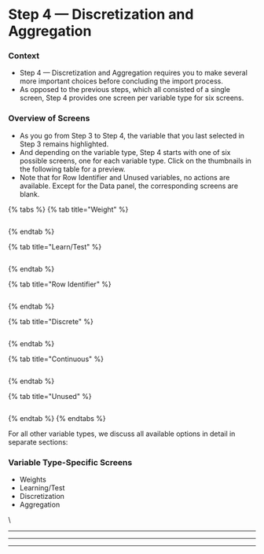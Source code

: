 # Step 4 — Discretization and Aggregation

### Context <a href="#h2__1212884521506579789" id="h2__1212884521506579789"></a>

* Step 4 — Discretization and Aggregation requires you to make several more important choices before concluding the import process.
* As opposed to the previous steps, which all consisted of a single screen, Step 4 provides one screen per variable type for six screens.

### Overview of Screens <a href="#h2__994701915506579789" id="h2__994701915506579789"></a>

* As you go from Step 3 to Step 4, the variable that you last selected in Step 3 remains highlighted.&#x20;
* And depending on the variable type, Step 4 starts with one of six possible screens, one for each variable type. Click on the thumbnails in the following table for a preview.
* Note that for Row Identifier and Unused variables, no actions are available. Except for the Data panel, the corresponding screens are blank.



{% tabs %}
{% tab title="Weight" %}
<figure><img src="https://res.cloudinary.com/dvr3obmlj/image/upload/v1689813005/DataImportWizard-4-DiscretizationWeight_qqv3bw.png" alt=""><figcaption></figcaption></figure>


{% endtab %}

{% tab title="Learn/Test" %}
<figure><img src="https://res.cloudinary.com/dvr3obmlj/image/upload/v1689813005/DataImportWizard-4-DiscretizationWeight_qqv3bw.png" alt=""><figcaption></figcaption></figure>
{% endtab %}

{% tab title="Row Identifier" %}
<figure><img src="https://res.cloudinary.com/dvr3obmlj/image/upload/v1689813084/DataImportWizard-4-RowIdentifier_vbouho.png" alt=""><figcaption></figcaption></figure>
{% endtab %}

{% tab title="Discrete" %}
<figure><img src="https://res.cloudinary.com/dvr3obmlj/image/upload/v1689813124/DataImportWizard-4-Discrete_med47u.png" alt=""><figcaption></figcaption></figure>
{% endtab %}

{% tab title="Continuous" %}
<figure><img src="https://res.cloudinary.com/dvr3obmlj/image/upload/v1689813171/DataImportWizard-4-Continuous_entb2q.png" alt=""><figcaption></figcaption></figure>
{% endtab %}

{% tab title="Unused" %}
<figure><img src="https://res.cloudinary.com/dvr3obmlj/image/upload/v1689813227/DataImportWizard-4-Unused_csnmds.png" alt=""><figcaption></figcaption></figure>
{% endtab %}
{% endtabs %}

For all other variable types, we discuss all available options in detail in separate sections:

### Variable Type-Specific Screens <a href="#h2__27680680506579789" id="h2__27680680506579789"></a>

* Weights
* Learning/Test
* Discretization
* Aggregation

\


***

***

***
